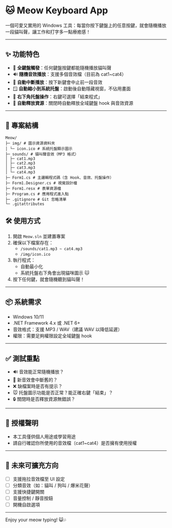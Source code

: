 # 🐱 Meow Keyboard App

一個可愛又實用的 Windows 工具：每當你按下鍵盤上的任意按鍵，就會隨機播放一段貓叫聲，讓工作和打字多一點療癒感！

---

## ✨ 功能特色

- 🎹 **全鍵盤觸發**：任何鍵盤按鍵都能隨機播放貓叫聲  
- 🔊 **隨機音效播放**：支援多個音效檔（目前為 cat1~cat4）  
- 🔁 **自動中斷播放**：按下新鍵會中止前一段音效  
- 🪟 **自動縮小到系統托盤**：啟動後自動隱藏視窗，不佔用畫面  
- 🐾 **右下角托盤操作**：右鍵可選擇「結束程式」  
- 🧼 **自動釋放資源**：關閉時自動釋放全域鍵盤 hook 與音效資源  

---
## 📁 專案結構
```
Meow/
├─ img/ # 圖示資源資料夾
│ └─ icon.ico # 系統托盤顯示圖示
├─ sounds/ # 貓叫聲音效（MP3 格式）
│ ├─ cat1.mp3
│ ├─ cat2.mp3
│ ├─ cat3.mp3
│ └─ cat4.mp3
├─ Form1.cs # 主邏輯程式碼（含 Hook、音效、托盤操作）
├─ Form1.Designer.cs # 視覺設計檔
├─ Form1.resx # 表單資源檔
├─ Program.cs # 應用程式進入點
├─ .gitignore # Git 忽略清單
└─ .gitattributes
```

## 🛠️ 使用方式

1. 開啟 `Meow.sln` 並建置專案  
2. 確保以下檔案存在：  
   - `/sounds/cat1.mp3 ~ cat4.mp3`  
   - `/img/icon.ico`  
3. 執行程式：  
   - 自動最小化  
   - 系統托盤右下角會出現貓咪圖示 🐱  
4. 按下任何鍵，就會隨機聽到貓叫聲！

---

## 📦 系統需求

- Windows 10/11  
- .NET Framework 4.x 或 .NET 6+  
- 音效格式：支援 MP3 / WAV（建議 WAV 以降低延遲）  
- 權限：需要足夠權限設定全域鍵盤 hook  

---

## ✅ 測試重點

- 🔊 音效能正常隨機播放？  
- 🛑 新音效會中斷舊的？  
- ❌ 缺檔案時是否有提示？  
- 🐭 托盤圖示功能是否正常？能正確右鍵「結束」？  
- 🔒 關閉時是否釋放資源無錯誤？  

---

## 📜 授權聲明

- 本工具僅供個人用途或學習用途  
- 請自行確認你所使用的音效檔（cat1~cat4）是否擁有使用授權  

---

## 🐾 未來可擴充方向

- [ ] 支援拖拉音效檔至 UI 設定  
- [ ] 分類音效（如：貓叫 / 狗叫 / 爆米花聲）  
- [ ] 支援快捷鍵開關  
- [ ] 音量控制 / 靜音按鈕  
- [ ] 開機自啟選項  

---

Enjoy your meow typing! 😺🎶


